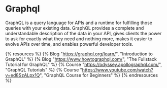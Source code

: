 # Graphql

GraphQL is a query language for APIs and a runtime for fulfilling those queries with your existing data. GraphQL provides a complete and understandable description of the data in your API, gives clients the power to ask for exactly what they need and nothing more, makes it easier to evolve APIs over time, and enables powerful developer tools.

{% resources %}
  {% Blog "https://graphql.org/learn/", "Introduction to GraphQL" %}
  {% Blog "https://www.howtographql.com/", "The Fullstack Tutorial for GraphQL" %}
  {% Course "https://odyssey.apollographql.com/", "GraphQL Tutorials" %}
  {% Course "https://www.youtube.com/watch?v=ed8SzALpx1Q", "GraphQL Course for Beginners" %}
{% endresources %}
